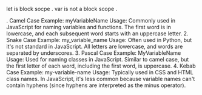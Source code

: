 let is block socpe .
var is not a block scope .

. Camel Case
Example: myVariableName
Usage: Commonly used in JavaScript for naming variables and functions. The first word is in lowercase, and each subsequent word starts with an uppercase letter.
2. Snake Case
Example: my_variable_name
Usage: Often used in Python, but it's not standard in JavaScript. All letters are lowercase, and words are separated by underscores.
3. Pascal Case
Example: MyVariableName
Usage: Used for naming classes in JavaScript. Similar to camel case, but the first letter of each word, including the first word, is uppercase.
4. Kebab Case
Example: my-variable-name
Usage: Typically used in CSS and HTML class names. In JavaScript, it's less common because variable names can't contain hyphens (since hyphens are interpreted as the minus operator).